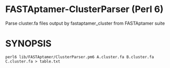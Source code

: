 # FASTAptamer-ClusterParser (Perl 6)
Parse cluster.fa files output by fastaptamer_cluster from FASTAptamer suite

# SYNOPSIS

    perl6 lib/FASTAptamer/ClusterParser.pm6 A.cluster.fa B.cluster.fa C.cluster.fa > table.txt
